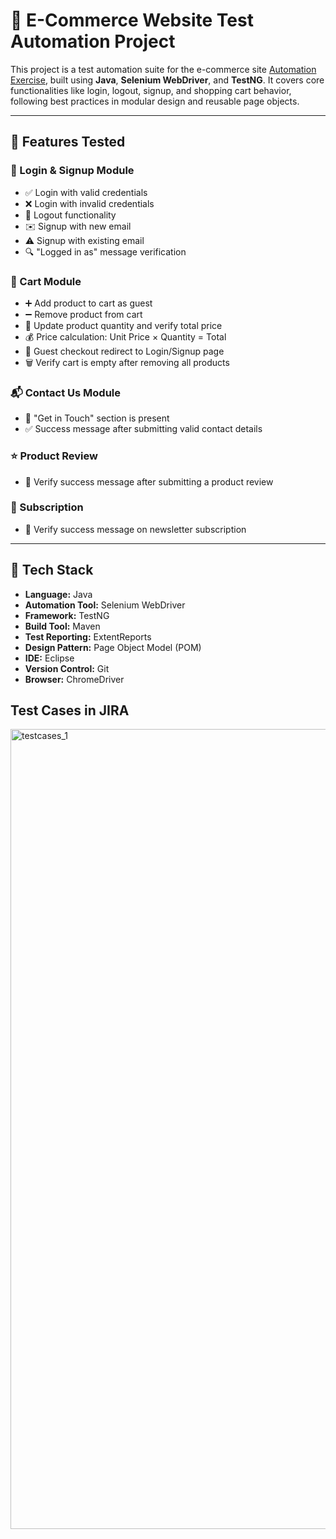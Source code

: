 # 🧪 E-Commerce Website Test Automation Project

This project is a test automation suite for the e-commerce site [Automation Exercise](https://automationexercise.com), built using **Java**, **Selenium WebDriver**, and **TestNG**. It covers core functionalities like login, logout, signup, and shopping cart behavior, following best practices in modular design and reusable page objects.

---

## 🚀 Features Tested

### 🔐 Login & Signup Module
- ✅ Login with valid credentials  
- ❌ Login with invalid credentials  
- 🔁 Logout functionality  
- ✉️ Signup with new email  
- ⚠️ Signup with existing email  
- 🔍 "Logged in as" message verification

### 🛒 Cart Module
- ➕ Add product to cart as guest  
- ➖ Remove product from cart  
- 🔁 Update product quantity and verify total price  
- 💰 Price calculation: Unit Price × Quantity = Total  
- 🚫 Guest checkout redirect to Login/Signup page  
- 🗑️ Verify cart is empty after removing all products

### 📬 Contact Us Module
- 🧾 "Get in Touch" section is present  
- ✅ Success message after submitting valid contact details

### ⭐ Product Review
- 📝 Verify success message after submitting a product review

### 📰 Subscription
- 📝 Verify success message on newsletter subscription

---

## 🔧 Tech Stack

- **Language:** Java  
- **Automation Tool:** Selenium WebDriver  
- **Framework:** TestNG  
- **Build Tool:** Maven  
- **Test Reporting:** ExtentReports  
- **Design Pattern:** Page Object Model (POM)  
- **IDE:** Eclipse  
- **Version Control:** Git  
- **Browser:** ChromeDriver

## Test Cases in JIRA
<img width="1280" alt="testcases_1" src="https://github.com/user-attachments/assets/f0ca7896-c3e7-4693-b7a5-630cd2294bf4" />

